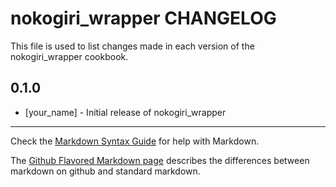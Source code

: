 nokogiri_wrapper CHANGELOG
========================

This file is used to list changes made in each version of the nokogiri_wrapper cookbook.

0.1.0
-----
- [your_name] - Initial release of nokogiri_wrapper

- - -
Check the [Markdown Syntax Guide](http://daringfireball.net/projects/markdown/syntax) for help with Markdown.

The [Github Flavored Markdown page](http://github.github.com/github-flavored-markdown/) describes the differences between markdown on github and standard markdown.
